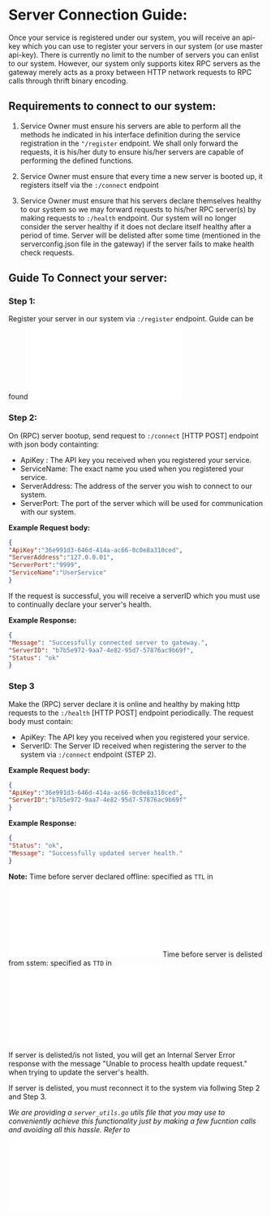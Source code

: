 # Server Connection Guide:

Once your service is registered under our system, you will receive an api-key which you can use to register your servers in our system (or use master api-key). There is currently no limit to the number of servers you can enlist to our system. However, our system only supports kitex RPC servers as the gateway merely acts as a proxy between HTTP network requests to RPC calls through thrift binary encoding.

## Requirements to connect to our system:

1. Service Owner must ensure his servers are able to perform all the methods he indicated in his interface definition during the service registration in the `"/register` endpoint. We shall only forward the requests, it is his/her duty to ensure his/her servers are capable of performing the defined functions.

2. Service Owner must ensure that every time a new server is booted up, it registers itself via the `:/connect` endpoint

3. Service Owner must ensure that his servers declare themselves healthy to our system so we may forward requests to his/her RPC server(s) by making requests to `:/health` endpoint. Our system will no longer consider the server healthy if it does not declare itself healthy after a period of time. Server will be delisted after some time (mentioned in the serverconfig.json file in the gateway) if the server fails to make health check requests.

## Guide To Connect your server:

### Step 1:

Register your server in our system via `:/register` endpoint. Guide can be found ![here](Service_Registration_Guide.md)

### Step 2:

On (RPC) server bootup, send request to `:/connect` [HTTP POST] endpoint with json body containting:

* ApiKey : The API key you received when you registered your service.
* ServiceName: The exact name you used when you registered your service.
* ServerAddress: The address of the server you wish to connect to our system.
* ServerPort: The port of the server which will be used for communication with our system.

**Example Request body:**
```json
{
"ApiKey":"36e991d3-646d-414a-ac66-0c0e8a310ced",
"ServerAddress":"127.0.0.01",
"ServerPort":"9999",
"ServiceName":"UserService"
}
```

If the request is successful, you will receive a serverID which you must use to continually declare your server's health.

**Example Response:**
```json
{
"Message": "Successfully connected server to gateway.",
"ServerID": "b7b5e972-9aa7-4e82-95d7-57876ac9b69f",
"Status": "ok"
}
```
### Step 3

Make the (RPC) server declare it is online and healthy by making http requests to the `:/health` [HTTP POST] endpoint periodically. The request body must contain:

* ApiKey: The API key you received when you registered your service.
* ServerID: The Server ID received when registering the server to the system via `:/connect` endpoint (STEP 2).

**Example Request body:**
```json
{
"ApiKey":"36e991d3-646d-414a-ac66-0c0e8a310ced",
"ServerID":"b7b5e972-9aa7-4e82-95d7-57876ac9b69f"
}
```
**Example Response:**
```json
{
"Status": "ok",
"Message": "Successfully updated server health."
}
```

**Note:**
Time before server declared offline: specified as `TTL` in ![serverconfig.json](api-gateway/hertz_server/serverconfig.json) 
Time before server is delisted from sstem: specified as `TTD` in ![serverconfig.json](api-gateway/hertz_server/serverconfig.json) 

If server is delisted/is not listed, you will get an Internal Server Error response with the message "Unable to process health update request." when trying to update the server's health.

If server is delisted, you must reconnect it to the system via follwing Step 2 and Step 3.

*We are providing a `server_utils.go` utils file that you may use to conveniently achieve this functionality just by making a few fucntion calls and avoiding all this hassle. Refer to ![README.md](README.md)*
